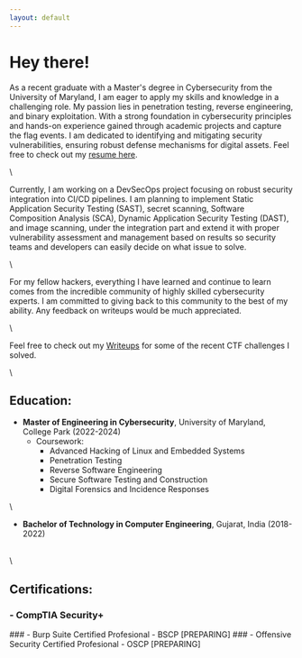 ```yaml
---
layout: default
---
```

 

# Hey there!

As a recent graduate with a Master's degree in Cybersecurity from the University of Maryland, I am eager to apply my skills and knowledge in a challenging role. My passion lies in penetration testing, reverse engineering, and binary exploitation. With a strong foundation in cybersecurity principles and hands-on experience gained through academic projects and capture the flag events. I am dedicated to identifying and mitigating security vulnerabilities, ensuring robust defense mechanisms for digital assets. Feel free to check out my [resume here](https://flowcv.com/resume/41nrtrvnbl).

\

Currently, I am working on a DevSecOps project focusing on robust security integration into CI/CD pipelines. I am planning to implement Static Application Security Testing (SAST), secret scanning, Software Composition Analysis (SCA), Dynamic Application Security Testing (DAST), and image scanning, under the integration part and extend it with proper vulnerability assessment and management based on results so security teams and developers can easily decide on what issue to solve.   

\

For my fellow hackers, everything I have learned and continue to learn comes from the incredible community of highly skilled cybersecurity experts. I am committed to giving back to this community to the best of my ability. Any feedback on writeups would be much appreciated.

\

Feel free to check out my [Writeups](./writeups.html) for some of the recent CTF challenges I solved.

\

## Education:

- **Master of Engineering in Cybersecurity**, University of Maryland, College Park (2022-2024)
  - Coursework:
    - Advanced Hacking of Linux and Embedded Systems
    - Penetration Testing 
    - Reverse Software Engineering  
    - Secure Software Testing and Construction
    - Digital Forensics and Incidence Responses

\

- **Bachelor of Technology in Computer Engineering**, Gujarat, India (2018-2022)

\
\

## Certifications:

### - CompTIA Security+ 
<div data-iframe-width="180" data-iframe-height="250" data-share-badge-id="6a14c172-7ac4-41fa-818e-1b32d23e5937" data-share-badge-host="https://www.credly.com"></div><script type="text/javascript" async src="//cdn.credly.com/assets/utilities/embed.js"></script> 
### - Burp Suite Certified Profesional - BSCP [PREPARING]
### - Offensive Security Certified Profesional - OSCP [PREPARING]


